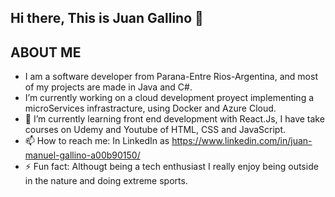 ## Hi there, This is Juan Gallino 👋

## ABOUT ME

- I am a software developer from Parana-Entre Rios-Argentina, and most of my projects are made in Java and C#.
- I’m currently working on a cloud development proyect implementing a microServices infrastracture, using Docker and Azure Cloud.
- 🌱 I’m currently learning front end development with React.Js, I have take courses on Udemy and Youtube of HTML, CSS and JavaScript.
-  📫 How to reach me: In LinkedIn as https://www.linkedin.com/in/juan-manuel-gallino-a00b90150/
- ⚡ Fun fact: Althougt being a tech enthusiast I really enjoy being outside in the nature and doing extreme sports.


<!--
**juangallino/juangallino** is a ✨ _special_ ✨ repository because its `README.md` (this file) appears on your GitHub profile.

Here are some ideas to get you started:

- 🔭 I’m currently working on ...
- 🌱 I’m currently learning ...
- 👯 I’m looking to collaborate on ...
- 🤔 I’m looking for help with ...
- 💬 Ask me about ...
- 📫 How to reach me: ...
- ⚡ Fun fact: ...
-->
